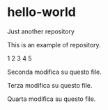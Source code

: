 # hello-world
Just another repository

This is an example of repository.

1
2
3
4
5

Seconda modifica su questo file.

Terza modifica su questo file.

Quarta modifica su questo file.
